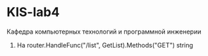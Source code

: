 # KIS-lab4
Кафедра компьютерных технологий и программной инженерии

1. На router.HandleFunc("/list", GetList).Methods("GET")   string 
